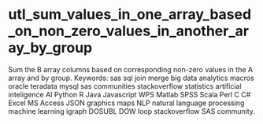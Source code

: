 # utl_sum_values_in_one_array_based_on_non_zero_values_in_another_aray_by_group
Sum the B array columns based on corresponding non-zero values in the A array and by group.  Keywords: sas sql join merge big data analytics macros oracle teradata mysql sas communities stackoverflow statistics artificial inteligence AI Python R Java Javascript WPS Matlab SPSS Scala Perl C C# Excel MS Access JSON graphics maps NLP natural language processing machine learning igraph DOSUBL DOW loop stackoverflow SAS community.
